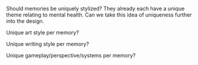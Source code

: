 Should memories be uniquely stylized? They already each have a unique theme relating to mental health. Can we take this idea of uniqueness further into the design.

Unique art style per memory? 

Unique writing style per memory?

Unique gameplay/perspective/systems per memory?
